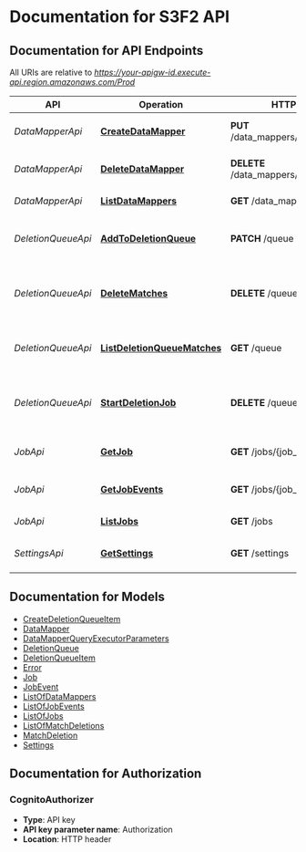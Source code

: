 # Documentation for S3F2 API

<a name="documentation-for-api-endpoints"></a>
## Documentation for API Endpoints

All URIs are relative to *https://your-apigw-id.execute-api.region.amazonaws.com/Prod*

API | Operation | HTTP request | Description
------------ | ------------- | ------------- | -------------
*DataMapperApi* | [**CreateDataMapper**](./Apis/DataMapperApi.md#createdatamapper) | **PUT** /data_mappers/{data_mapper_id} | Creates a data mapper
*DataMapperApi* | [**DeleteDataMapper**](./Apis/DataMapperApi.md#deletedatamapper) | **DELETE** /data_mappers/{data_mapper_id} | Removes a data mapper
*DataMapperApi* | [**ListDataMappers**](./Apis/DataMapperApi.md#listdatamappers) | **GET** /data_mappers | Lists data mappers
*DeletionQueueApi* | [**AddToDeletionQueue**](./Apis/DeletionQueueApi.md#addtodeletionqueue) | **PATCH** /queue | Adds an item to the deletion queue
*DeletionQueueApi* | [**DeleteMatches**](./Apis/DeletionQueueApi.md#deletematches) | **DELETE** /queue/matches | Removes an item from the deletion queue
*DeletionQueueApi* | [**ListDeletionQueueMatches**](./Apis/DeletionQueueApi.md#listdeletionqueuematches) | **GET** /queue | Lists deletion queue items
*DeletionQueueApi* | [**StartDeletionJob**](./Apis/DeletionQueueApi.md#startdeletionjob) | **DELETE** /queue | Starts a job for the items in the deletion queue
*JobApi* | [**GetJob**](./Apis/JobApi.md#getjob) | **GET** /jobs/{job_id} | Returns the details of a job
*JobApi* | [**GetJobEvents**](./Apis/JobApi.md#getjobevents) | **GET** /jobs/{job_id}/events | Lists all events for a job
*JobApi* | [**ListJobs**](./Apis/JobApi.md#listjobs) | **GET** /jobs | Lists all jobs
*SettingsApi* | [**GetSettings**](./Apis/SettingsApi.md#getsettings) | **GET** /settings | Gets the solution settings


<a name="documentation-for-models"></a>
## Documentation for Models

 - [CreateDeletionQueueItem](./Models/CreateDeletionQueueItem.md)
 - [DataMapper](./Models/DataMapper.md)
 - [DataMapperQueryExecutorParameters](./Models/DataMapperQueryExecutorParameters.md)
 - [DeletionQueue](./Models/DeletionQueue.md)
 - [DeletionQueueItem](./Models/DeletionQueueItem.md)
 - [Error](./Models/Error.md)
 - [Job](./Models/Job.md)
 - [JobEvent](./Models/JobEvent.md)
 - [ListOfDataMappers](./Models/ListOfDataMappers.md)
 - [ListOfJobEvents](./Models/ListOfJobEvents.md)
 - [ListOfJobs](./Models/ListOfJobs.md)
 - [ListOfMatchDeletions](./Models/ListOfMatchDeletions.md)
 - [MatchDeletion](./Models/MatchDeletion.md)
 - [Settings](./Models/Settings.md)


<a name="documentation-for-authorization"></a>
## Documentation for Authorization

<a name="CognitoAuthorizer"></a>
### CognitoAuthorizer

- **Type**: API key
- **API key parameter name**: Authorization
- **Location**: HTTP header

